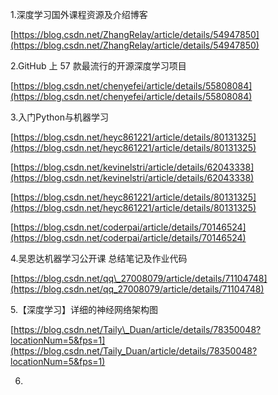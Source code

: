 1.深度学习国外课程资源及介绍博客

[https://blog.csdn.net/ZhangRelay/article/details/54947850](https://blog.csdn.net/ZhangRelay/article/details/54947850)

2.GitHub 上 57 款最流行的开源深度学习项目

[https://blog.csdn.net/chenyefei/article/details/55808084](https://blog.csdn.net/chenyefei/article/details/55808084)

3.入门Python与机器学习

[https://blog.csdn.net/heyc861221/article/details/80131325](https://blog.csdn.net/heyc861221/article/details/80131325)

[https://blog.csdn.net/kevinelstri/article/details/62043338](https://blog.csdn.net/kevinelstri/article/details/62043338)

[https://blog.csdn.net/heyc861221/article/details/80131325](https://blog.csdn.net/heyc861221/article/details/80131325)

[https://blog.csdn.net/coderpai/article/details/70146524](https://blog.csdn.net/coderpai/article/details/70146524)

4.吴恩达机器学习公开课 总结笔记及作业代码

[https://blog.csdn.net/qq\_27008079/article/details/71104748](https://blog.csdn.net/qq_27008079/article/details/71104748)

5.【深度学习】详细的神经网络架构图

[https://blog.csdn.net/Taily\_Duan/article/details/78350048?locationNum=5&fps=1](https://blog.csdn.net/Taily_Duan/article/details/78350048?locationNum=5&fps=1)



6.

